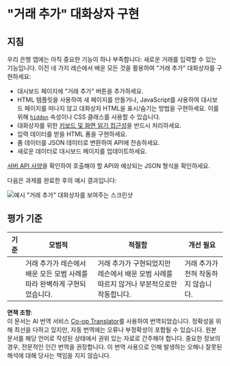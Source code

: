 <!--
CO_OP_TRANSLATOR_METADATA:
{
  "original_hash": "f23a868536c07da991b1d4e773161e25",
  "translation_date": "2025-08-24T00:15:35+00:00",
  "source_file": "7-bank-project/4-state-management/assignment.md",
  "language_code": "ko"
}
-->
# "거래 추가" 대화상자 구현

## 지침

우리 은행 앱에는 아직 중요한 기능이 하나 부족합니다: 새로운 거래를 입력할 수 있는 기능입니다. 이전 네 가지 레슨에서 배운 모든 것을 활용하여 "거래 추가" 대화상자를 구현하세요:

- 대시보드 페이지에 "거래 추가" 버튼을 추가하세요.
- HTML 템플릿을 사용하여 새 페이지를 만들거나, JavaScript를 사용하여 대시보드 페이지를 떠나지 않고 대화상자 HTML을 표시/숨기는 방법을 구현하세요. 이를 위해 [`hidden`](https://developer.mozilla.org/docs/Web/HTML/Global_attributes/hidden) 속성이나 CSS 클래스를 사용할 수 있습니다.
- 대화상자를 위한 [키보드 및 화면 읽기 접근성](https://developer.paciellogroup.com/blog/2018/06/the-current-state-of-modal-dialog-accessibility/)을 반드시 처리하세요.
- 입력 데이터를 받을 HTML 폼을 구현하세요.
- 폼 데이터를 JSON 데이터로 변환하여 API에 전송하세요.
- 새로운 데이터로 대시보드 페이지를 업데이트하세요.

[서버 API 사양](../api/README.md)을 확인하여 호출해야 할 API와 예상되는 JSON 형식을 확인하세요.

다음은 과제를 완료한 후의 예시 결과입니다:

![예시 "거래 추가" 대화상자를 보여주는 스크린샷](../../../../7-bank-project/4-state-management/images/dialog.png)

## 평가 기준

| 기준      | 모범적                                                                                          | 적절함                                                                                                                | 개선 필요                                    |
| --------- | ----------------------------------------------------------------------------------------------- | --------------------------------------------------------------------------------------------------------------------- | --------------------------------------------|
|           | 거래 추가가 레슨에서 배운 모든 모범 사례를 따라 완벽하게 구현되었습니다.                          | 거래 추가가 구현되었지만 레슨에서 배운 모범 사례를 따르지 않거나 부분적으로만 작동합니다.                              | 거래 추가가 전혀 작동하지 않습니다.          |

**면책 조항**:  
이 문서는 AI 번역 서비스 [Co-op Translator](https://github.com/Azure/co-op-translator)를 사용하여 번역되었습니다. 정확성을 위해 최선을 다하고 있지만, 자동 번역에는 오류나 부정확성이 포함될 수 있습니다. 원본 문서를 해당 언어로 작성된 상태에서 권위 있는 자료로 간주해야 합니다. 중요한 정보의 경우, 전문적인 인간 번역을 권장합니다. 이 번역 사용으로 인해 발생하는 오해나 잘못된 해석에 대해 당사는 책임을 지지 않습니다.